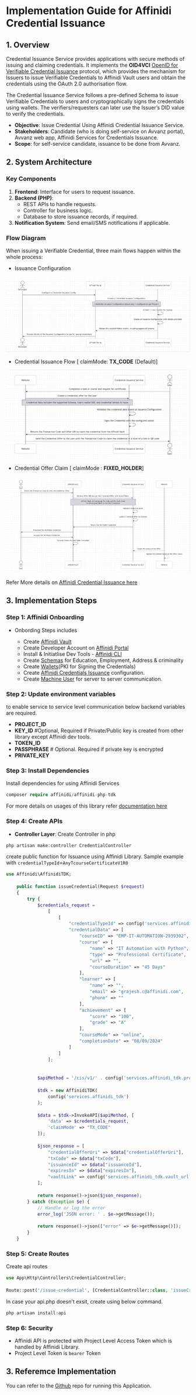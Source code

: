 # **Implementation Guide for Affinidi Credential Issuance**

## **1. Overview**

Credential Issuance Service provides applications with secure methods of issuing and claiming credentials. It implements the **OID4VCI** [OpenID for Verifiable Credential Issuance](https://openid.net/specs/openid-4-verifiable-credential-issuance-1_0.html) protocol, which provides the mechanism for Issuers to issue Verifiable Credentials to Affinidi Vault users and obtain the credentials using the OAuth 2.0 authorisation flow.

The Credential Issuance Service follows a pre-defined Schema to issue Verifiable Credentials to users and cryptographically signs the credentials using wallets. The verifiers/requesters can later use the Issuer’s DID value to verify the credentials.

- **Objective**: Issue Credential Using Affinidi Credential Issuance Service.
- **Stakeholders**: Candidate (who is doing self-service on Avvanz portal), Avvanz web app, Affinidi Services for Credentials Issuance.
- **Scope**: for self-service candidate, issuance to be done from Avvanz.

## **2. System Architecture**

### **Key Components**

1. **Frontend**: Interface for users to request issuance.
2. **Backend (PHP)**:
   - REST APIs to handle requests.
   - Controller for business logic.
   - Database to store issuance records, if required.
3. **Notification System**: Send email/SMS notifications if applicable.

### **Flow Diagram**

When issuing a Verifiable Credential, three main flows happen within the whole process:

- Issuance Configuration

![Issuance Configuration](./cis-image/cis-config1.png)

- Credential Issuance Flow [ claimMode: **TX_CODE** (Default)]

![Credential Issuance Flow](./cis-image/cis-flow.png)

- Credential Offer Claim [ claimMode : **FIXED_HOLDER**]

![Credential Offer Claim](./cis-image/cis-claim.png)

Refer More details on [Affinidi Credential Issuance here](https://docs.affinidi.com/docs/affinidi-elements/credential-issuance/)

## **3. Implementation Steps**

### **Step 1: Affinidi Onboarding**

- Onbording Steps includes

  - Create [Affinidi Vault](https://vault.affinidi.com)
  - Create Developer Account on [Affinidi Portal](https://portal.affinidi.com)
  - Install & Initiatlise Dev Tools - [Affinidi CLI](https://docs.affinidi.com/dev-tools/affinidi-cli/)
  - Create [Schemas](https://docs.affinidi.com/docs/affinidi-elements/schema-builder/#how-to-use-the-schema-builder) for Education, Employment, Address & criminality
  - Create [Wallets](https://docs.affinidi.com/docs/affinidi-elements/wallets/#how-to-create-a-wallet)(PKI for Signing the Credentials)
  - Create [Affinidi Credentials Issuance](./cis-configuration.md) configuration.
  - Create [Machine User](./create-pat.md) for server to server communication.

### **Step 2: Update environment variables**

to enable service to service level communication below backend variables are required.

- **PROJECT_ID**
- **KEY_ID** #Optional, Required if Private/Public key is created from other library except Affinidi dev tools.
- **TOKEN_ID**
- **PASSPHRASE** # Optional. Required if private key is encrypted
- **PRIVATE_KEY**

### **Step 3: Install Dependencies**

Install dependencies for using Affinidi Services

```php
composer require affinidi/affinidi-php-tdk
```

For more details on usages of this library refer [documentation here](https://packagist.org/packages/affinidi/affinidi-php-tdk)

### **Step 4: Create APIs**

- **Controller Layer**: Create Controller in php

```php
php artisan make:controller CredentialController
```

create public function for Issuance using Affinidi Library. Sample example with `credentialTypeId`=`AnyTcourseCertificateV1R0`

```php
use Affinidi\AffinidiTDK;

    public function issueCredential(Request $request)
    {
        try {
            $credentials_request =
                [
                    [
                        "credentialTypeId" => config('services.affinidiCIS.courseCredentialTypeId'),
                        "credentialData" => [
                            "courseID" => "EMP-IT-AUTOMATION-2939302",
                            "course" => [
                                "name" => "IT Automation with Python",
                                "type" => "Professional Certificate",
                                "url" => "",
                                "courseDuration" => "45 Days"
                            ],
                            "learner" => [
                                "name" => "",
                                "email" => "grajesh.c@affinidi.com",
                                "phone" => ""
                            ],
                            "achievement" => [
                                "score" => "100",
                                "grade" => "A"
                            ],
                            "courseMode" => "online",
                            "completionDate" => "08/09/2024"
                        ]
                    ]
                ];


            $apiMethod = '/cis/v1/' . config('services.affinidi_tdk.project_Id') . '/issuance/start';

            $tdk = new AffinidiTDK(
                config('services.affinidi_tdk')
            );

            $data = $tdk->InvokeAPI($apiMethod, [
                'data' => $credentials_request,
                'claimMode' => "TX_CODE"
            ]);

            $json_response = [
                "credentialOfferUri" => $data["credentialOfferUri"],
                "txCode" => $data["txCode"],
                "issuanceId" => $data["issuanceId"],
                "expiresIn" => $data["expiresIn"],
                "vaultLink" => config('services.affinidi_tdk.vault_url') . '/claim?credential_offer_uri=' . $data["credentialOfferUri"],
            ];

            return response()->json($json_response);
        } catch (Exception $e) {
            // Handle or log the error
            error_log('JSON error: ' . $e->getMessage());

            return response()->json(["error" => $e->getMessage()]);
        }
    }
```

### **Step 5: Create Routes**

Create api routes

```php
use App\Http\Controllers\CredentialController;

Route::post('/issue-credential', [CredentialController::class, 'issueCredential']);

```

In case your api.php doesn't exsit, create using below command.

```php
php artisan install:api
```

### **Step 6: Security**

- Affinidi API is protected with Project Level Access Token which is handled by Affinidi Library.
- Project Level Token is `bearer` Token

## **3. Referemce Implementation**

You can refer to the [Github](https://github.com/Grajesh-Chandra/php-cis/) repo for running this Application.
